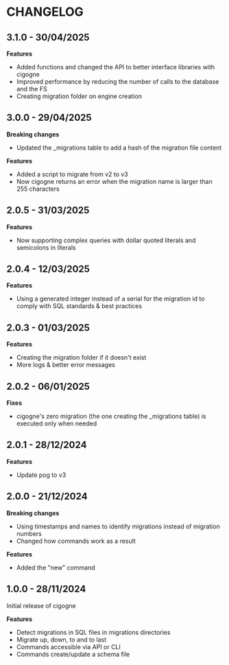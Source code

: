 # CHANGELOG

## 3.1.0 - 30/04/2025

**Features**

- Added functions and changed the API to better interface libraries with cigogne
- Improved performance by reducing the number of calls to the database and the FS
- Creating migration folder on engine creation

## 3.0.0 - 29/04/2025

**Breaking changes**

- Updated the _migrations table to add a hash of the migration file content

**Features**

- Added a script to migrate from v2 to v3
- Now cigogne returns an error when the migration name is larger than 255 characters

## 2.0.5 - 31/03/2025

**Features**

- Now supporting complex queries with dollar quoted literals and semicolons in literals

## 2.0.4 - 12/03/2025

**Features**

- Using a generated integer instead of a serial for the migration id to comply with SQL standards & best practices

## 2.0.3 - 01/03/2025

**Features**

- Creating the migration folder if it doesn't exist
- More logs & better error messages

## 2.0.2 - 06/01/2025

**Fixes**

- cigogne's zero migration (the one creating the _migrations table) is executed only when needed

## 2.0.1 - 28/12/2024

**Features**

- Update pog to v3

## 2.0.0 - 21/12/2024

**Breaking changes**

- Using timestamps and names to identify migrations instead of migration numbers
- Changed how commands work as a result

**Features**

- Added the "new" command

## 1.0.0 - 28/11/2024

Initial release of cigogne

**Features**

- Detect migrations in SQL files in migrations directories
- Migrate up, down, to and to last
- Commands accessible via API or CLI
- Commands create/update a schema file
